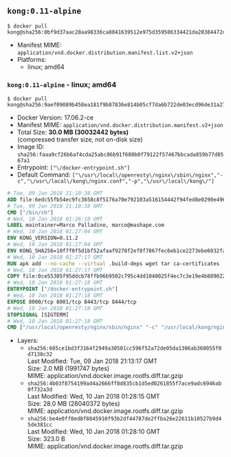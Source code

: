 ## `kong:0.11-alpine`

```console
$ docker pull kong@sha256:0bf9d37aac28aa98336ca8041639512e975d359586334421da20384472d61e3d
```

-	Manifest MIME: `application/vnd.docker.distribution.manifest.list.v2+json`
-	Platforms:
	-	linux; amd64

### `kong:0.11-alpine` - linux; amd64

```console
$ docker pull kong@sha256:9aef09089b458ea181f9b87836e814b05cf7da6b722de03ecd96de31a2760d79
```

-	Docker Version: 17.06.2-ce
-	Manifest MIME: `application/vnd.docker.distribution.manifest.v2+json`
-	Total Size: **30.0 MB (30032442 bytes)**  
	(compressed transfer size, not on-disk size)
-	Image ID: `sha256:faaa9cf26b6af4cda25abc86b91f680b0f79122f57467bbcada859b77d8567a1`
-	Entrypoint: `["\/docker-entrypoint.sh"]`
-	Default Command: `["\/usr\/local\/openresty\/nginx\/sbin\/nginx","-c","\/usr\/local\/kong\/nginx.conf","-p","\/usr\/local\/kong\/"]`

```dockerfile
# Tue, 09 Jan 2018 21:10:38 GMT
ADD file:6edc55fb54ec9fc3658c8f5176a70e792103a516154442f94fed8e0290e4960e in / 
# Tue, 09 Jan 2018 21:10:38 GMT
CMD ["/bin/sh"]
# Wed, 10 Jan 2018 01:26:18 GMT
LABEL maintainer=Marco Palladino, marco@mashape.com
# Wed, 10 Jan 2018 01:27:04 GMT
ENV KONG_VERSION=0.11.2
# Wed, 10 Jan 2018 01:27:04 GMT
ENV KONG_SHA256=10f7f0f5d1bf52afaaf9278f2ef8f7867fec6eb1ce2273ebe6032fa976496011
# Wed, 10 Jan 2018 01:27:17 GMT
RUN apk add --no-cache --virtual .build-deps wget tar ca-certificates 	&& apk add --no-cache libgcc openssl pcre perl tzdata 	&& wget -O kong.tar.gz "https://bintray.com/kong/kong-community-edition-alpine-tar/download_file?file_path=kong-community-edition-$KONG_VERSION.apk.tar.gz" 	&& echo "$KONG_SHA256 *kong.tar.gz" | sha256sum -c - 	&& tar -xzf kong.tar.gz -C /tmp 	&& rm -f kong.tar.gz 	&& cp -R /tmp/usr / 	&& rm -rf /tmp/usr 	&& cp -R /tmp/etc / 	&& rm -rf /tmp/etc 	&& apk del .build-deps
# Wed, 10 Jan 2018 01:27:17 GMT
COPY file:0ce55305f95ddcb78ffb96b9502c795c4dd1040025f4ec7c3e19e4b889022b90 in /docker-entrypoint.sh 
# Wed, 10 Jan 2018 01:27:18 GMT
ENTRYPOINT ["/docker-entrypoint.sh"]
# Wed, 10 Jan 2018 01:27:18 GMT
EXPOSE 8000/tcp 8001/tcp 8443/tcp 8444/tcp
# Wed, 10 Jan 2018 01:27:18 GMT
STOPSIGNAL [SIGTERM]
# Wed, 10 Jan 2018 01:27:18 GMT
CMD ["/usr/local/openresty/nginx/sbin/nginx" "-c" "/usr/local/kong/nginx.conf" "-p" "/usr/local/kong/"]
```

-	Layers:
	-	`sha256:605ce1bd3f3164f2949a30501cc596f52a72de05da1306ab360055f0d7130c32`  
		Last Modified: Tue, 09 Jan 2018 21:13:17 GMT  
		Size: 2.0 MB (1991747 bytes)  
		MIME: application/vnd.docker.image.rootfs.diff.tar.gzip
	-	`sha256:4b03f8754199ad4a2666ff8d835cb1d5ed0261855f7ace9adc6946ab0f732a3d`  
		Last Modified: Wed, 10 Jan 2018 01:28:15 GMT  
		Size: 28.0 MB (28040372 bytes)  
		MIME: application/vnd.docker.image.rootfs.diff.tar.gzip
	-	`sha256:be4e0ff8ed8f8845910f93b2df44787de2ffba26e22611b10527b9d45de381cc`  
		Last Modified: Wed, 10 Jan 2018 01:28:10 GMT  
		Size: 323.0 B  
		MIME: application/vnd.docker.image.rootfs.diff.tar.gzip
